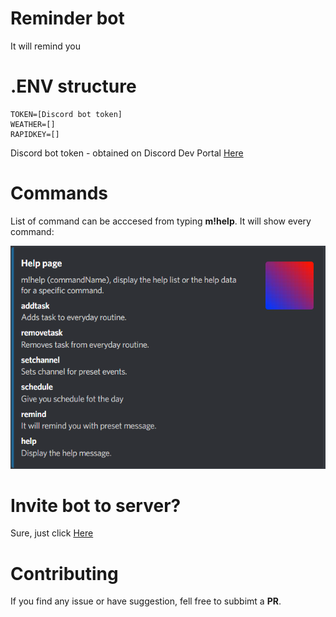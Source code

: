 # Reminder bot
It will remind you

# .ENV structure
```
TOKEN=[Discord bot token]
WEATHER=[]
RAPIDKEY=[]
```
Discord bot token - obtained on Discord Dev Portal [Here](https://discord.com/developers/applications)

# Commands
List of command can be acccesed from typing **m!help**. It will show every command:


![Images](/assets/images/help.png)

# Invite bot to server?
Sure, just click [Here](https://discord.com/api/oauth2/authorize?client_id=1008650079390945300&permissions=224256&scope=bot)

# Contributing
If you find any issue or have suggestion, fell free to subbimt a **PR**.

